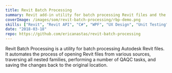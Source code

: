 ```yaml
---
title: Revit Batch Processing
summary: Revit add-in utility for batch processing Revit files and the nested families they contain
coverImage: /images/som/revit-batch-processing/rbp-demo.png
skills: ["Revit", "Revit API", "C#", "WPF", "UX Design", "Unit Testing"]
date: "2018-03-18"
repo: https://github.com/ericanastas/revit-batch-processing
---
```


Revit Batch Processing is a utility for batch processing Autodesk Revit files. It automates the process of opening Revit files from various sources, traversing all nested families, performing a number of QAQC tasks, and saving the changes back to the original location.
